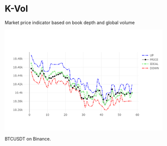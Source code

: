 # K-Vol


Market price indicator based on book depth and global volume

![Alt text](img.png?raw=true "BTCUSDT on Binance Exchange evolution price compared in real time")

BTCUSDT on Binance.
